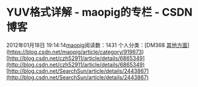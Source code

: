 # YUV格式详解 - maopig的专栏 - CSDN博客
2012年01月18日 19:14:14[maopig](https://me.csdn.net/maopig)阅读数：1431
个人分类：[DM368																[其他方面](https://blog.csdn.net/maopig/article/category/884066)](https://blog.csdn.net/maopig/article/category/919673)
[http://blog.csdn.net/czh52911/article/details/6865349](http://blog.csdn.net/czh52911/article/details/6865349)
[http://blog.csdn.net/SearchSun/article/details/2443867](http://blog.csdn.net/SearchSun/article/details/2443867)
